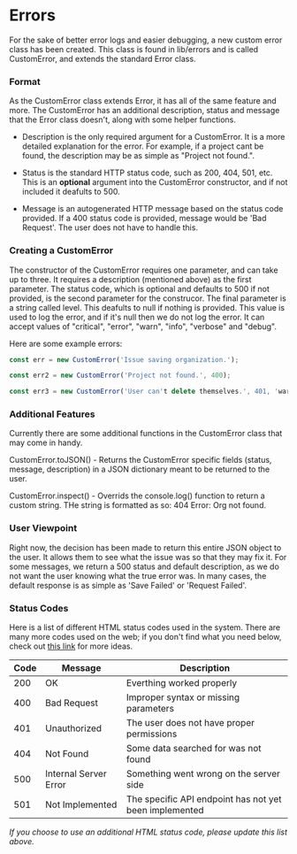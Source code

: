 # Errors

For the sake of better error logs and easier debugging, a new custom
error class has been created. This class is found in lib/errors and is
called CustomError, and extends the standard Error class.


### Format

As the CustomError class extends Error, it has all of the same feature and more.
The CustomError has an additional description, status and message that the Error
class doesn't, along with some helper functions.

- Description is the only required argument for a CustomError. It is a more detailed
explanation for the error. For example, if a project cant be found, the description
may be as simple as "Project not found.".

- Status is the standard HTTP status code, such as 200, 404, 501, etc. This is an
**optional** argument into the CustomError constructor, and if not included it deafults to 500.

- Message is an autogenerated HTTP message based on the status code provided. If a 400 status
code is provided, message would be 'Bad Request'. The user does not have to handle this.


### Creating a CustomError

The constructor of the CustomError requires one parameter, and can take up to three.
It requires a description (mentioned above) as the first parameter. The status code, which is
optional and defaults to 500 if not provided, is the second parameter for the construcor.
The final parameter is a string called level. This deafults to null if nothing is provided.
This value is used to log the error, and if it's null then we do not log the error. It can accept
values of "critical", "error", "warn", "info", "verbose" and "debug".

Here are some example errors:

```javascript
const err = new CustomError('Issue saving organization.');

const err2 = new CustomError('Project not found.', 400);

const err3 = new CustomError('User can't delete themselves.', 401, 'warn');
```

### Additional Features

Currently there are some additional functions in the CustomError class that may come in handy.

CustomError.toJSON()
    - Returns the CustomError specific fields (status, message, description) in a JSON dictionary
    meant to be returned to the user.

CustomError.inspect()
    - Overrids the console.log() function to return a custom string. THe string is formatted as so:
    404 Error: Org not found.

### User Viewpoint

Right now, the decision has been made to return this entire JSON object to the user.
It allows them to see what the issue was so that they may fix it. For some messages,
we return a 500 status and default description, as we do not want the user knowing
what the true error was. In many cases, the default response is as simple as
'Save Failed' or 'Request Failed'.


### Status Codes

Here is a list of different HTML status codes used in the system. There are many more codes
used on the web; if you don't find what you need below, check out [this link](https://www.w3.org/Protocols/rfc2616/rfc2616-sec10.html)
for more ideas.

| Code | Message               | Description                                            |
| ---- | --------------------- | ------------------------------------------------------ |
| 200  | OK                    | Everthing worked properly                              |
| 400  | Bad Request           | Improper syntax or missing parameters                  |
| 401  | Unauthorized          | The user does not have proper permissions              |
| 404  | Not Found             | Some data searched for was not found                   |
| 500  | Internal Server Error | Something went wrong on the server side                |
| 501  | Not Implemented       | The specific API endpoint has not yet been implemented |

*If you choose to use an additional HTML status code, please update this list above.*
